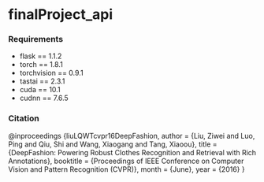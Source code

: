 # finalProject_api



### Requirements
- flask == 1.1.2
- torch == 1.8.1
- torchvision == 0.9.1
- tastai == 2.3.1
- cuda == 10.1
- cudnn == 7.6.5


### Citation
@inproceedings
{liuLQWTcvpr16DeepFashion,
 author = {Liu, Ziwei and Luo, Ping and Qiu, Shi and Wang, Xiaogang and Tang, Xiaoou},
 title = {DeepFashion: Powering Robust Clothes Recognition and Retrieval with Rich Annotations},
 booktitle = {Proceedings of IEEE Conference on Computer Vision and Pattern Recognition (CVPR)},
 month = {June},
 year = {2016} 
 }
